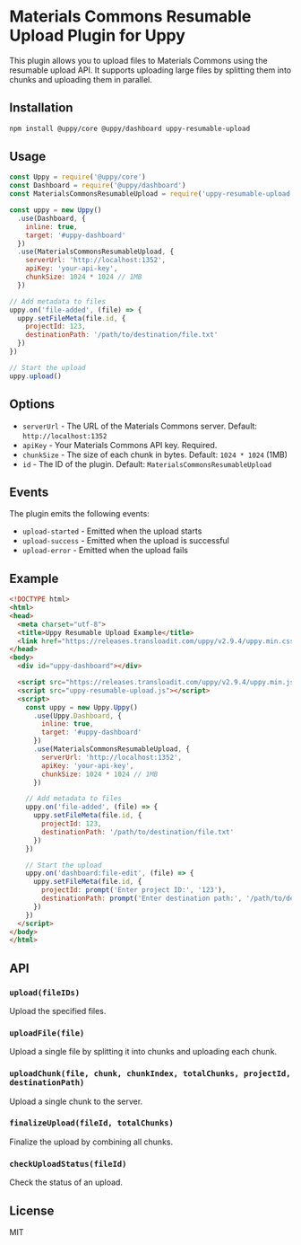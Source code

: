 # Materials Commons Resumable Upload Plugin for Uppy

This plugin allows you to upload files to Materials Commons using the resumable upload API. It supports uploading large files by splitting them into chunks and uploading them in parallel.

## Installation

```bash
npm install @uppy/core @uppy/dashboard uppy-resumable-upload
```

## Usage

```javascript
const Uppy = require('@uppy/core')
const Dashboard = require('@uppy/dashboard')
const MaterialsCommonsResumableUpload = require('uppy-resumable-upload')

const uppy = new Uppy()
  .use(Dashboard, {
    inline: true,
    target: '#uppy-dashboard'
  })
  .use(MaterialsCommonsResumableUpload, {
    serverUrl: 'http://localhost:1352',
    apiKey: 'your-api-key',
    chunkSize: 1024 * 1024 // 1MB
  })

// Add metadata to files
uppy.on('file-added', (file) => {
  uppy.setFileMeta(file.id, {
    projectId: 123,
    destinationPath: '/path/to/destination/file.txt'
  })
})

// Start the upload
uppy.upload()
```

## Options

- `serverUrl` - The URL of the Materials Commons server. Default: `http://localhost:1352`
- `apiKey` - Your Materials Commons API key. Required.
- `chunkSize` - The size of each chunk in bytes. Default: `1024 * 1024` (1MB)
- `id` - The ID of the plugin. Default: `MaterialsCommonsResumableUpload`

## Events

The plugin emits the following events:

- `upload-started` - Emitted when the upload starts
- `upload-success` - Emitted when the upload is successful
- `upload-error` - Emitted when the upload fails

## Example

```html
<!DOCTYPE html>
<html>
<head>
  <meta charset="utf-8">
  <title>Uppy Resumable Upload Example</title>
  <link href="https://releases.transloadit.com/uppy/v2.9.4/uppy.min.css" rel="stylesheet">
</head>
<body>
  <div id="uppy-dashboard"></div>

  <script src="https://releases.transloadit.com/uppy/v2.9.4/uppy.min.js"></script>
  <script src="uppy-resumable-upload.js"></script>
  <script>
    const uppy = new Uppy.Uppy()
      .use(Uppy.Dashboard, {
        inline: true,
        target: '#uppy-dashboard'
      })
      .use(MaterialsCommonsResumableUpload, {
        serverUrl: 'http://localhost:1352',
        apiKey: 'your-api-key',
        chunkSize: 1024 * 1024 // 1MB
      })

    // Add metadata to files
    uppy.on('file-added', (file) => {
      uppy.setFileMeta(file.id, {
        projectId: 123,
        destinationPath: '/path/to/destination/file.txt'
      })
    })

    // Start the upload
    uppy.on('dashboard:file-edit', (file) => {
      uppy.setFileMeta(file.id, {
        projectId: prompt('Enter project ID:', '123'),
        destinationPath: prompt('Enter destination path:', '/path/to/destination/' + file.name)
      })
    })
  </script>
</body>
</html>
```

## API

### `upload(fileIDs)`

Upload the specified files.

### `uploadFile(file)`

Upload a single file by splitting it into chunks and uploading each chunk.

### `uploadChunk(file, chunk, chunkIndex, totalChunks, projectId, destinationPath)`

Upload a single chunk to the server.

### `finalizeUpload(fileId, totalChunks)`

Finalize the upload by combining all chunks.

### `checkUploadStatus(fileId)`

Check the status of an upload.

## License

MIT